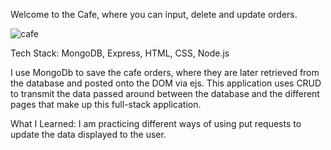Welcome to the Cafe, where you can input, delete and update orders.  

![cafe](https://user-images.githubusercontent.com/98935149/171880237-8522d4c6-64b3-4ff7-b549-b25254ed0527.jpg)


Tech Stack: 
MongoDB, Express, HTML, CSS, Node.js

I use MongoDb to save the cafe orders, where they are later retrieved from the database and posted onto the DOM via ejs. This application uses CRUD to transmit the data passed around between the database and the different pages that make up this full-stack application. 

What I Learned:
I am practicing different ways of using put requests to update the data displayed to the user. 
